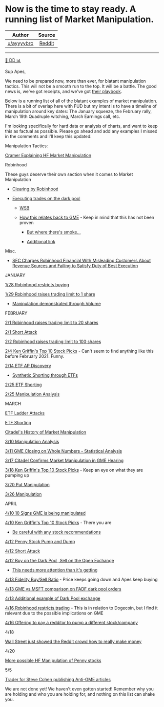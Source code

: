 Now is the time to stay ready. A running list of Market Manipulation.
=====================================================================

| Author       | Source       | 
| :-------------: |:-------------:|
|  [u/ayyyybro](https://www.reddit.com/user/ayyyybro/) | [Reddit](https://www.reddit.com/r/GME/comments/mqyp5w/now_is_the_time_to_stay_ready_a_running_list_of/) | 

---

[🔬 DD 📊](https://www.reddit.com/r/GME/search?q=flair_name%3A%22%F0%9F%94%AC%20DD%20%F0%9F%93%8A%22&restrict_sr=1)

Sup Apes,

We need to be prepared now, more than ever, for blatant manipulation tactics. This will not be a smooth run to the top. It will be a battle. The good news is, we've got receipts, and we've got [their playbook](https://www.reddit.com/r/Superstonk/comments/mnjqpw/dont_forget_what_they_did_a_running_list_of_fud/).

Below is a running list of all of the blatant examples of market manipulation. There is a bit of overlap here with FUD but my intent is to have a timeline of manipulation around key dates: The January squeeze, the February rally, March 19th Quadruple witching, March Earnings call, etc.

I'm looking specifically for hard data or analysis of charts, and want to keep this as factual as possible. Please go ahead and add any examples I missed in the comments and I'll keep this updated.

Manipulation Tactics:

[Cramer Explaining HF Market Manipulation](https://www.youtube.com/watch?v=W90V_DyPJTs)

Robinhood

These guys deserve their own section when it comes to Market Manipulation

-   [Clearing by Robinhood](https://robinhood.com/us/en/support/articles/whats-clearing-by-robinhood/)

-   [Executing trades on the dark pool](https://www.cnbc.com/2019/04/18/a-controversial-part-of-robinhoods-business-tripled-in-sales-thanks-to-high-frequency-trading-firms.html)

    -   [WSB](https://www.reddit.com/r/wallstreetbets/comments/eaqdpz/til_robinhood_is_literally_a_dark_pool_and_steals/)

    -   [How this relates back to GME](https://www.reddit.com/r/GME/comments/m74e3g/this_is_huge_robinhood_never_owned_your_gme/) - Keep in mind that this has not been proven

        -   [But where there's smoke...](https://www.thinkadvisor.com/2021/01/22/robinhood-sued-over-issues-tied-to-dark-pool-of-payments/)

        -   [Additional link](https://pdfserver.amlaw.com/legalradar/37940356_complaint.pdf)

Misc.

-   [SEC Charges Robinhood Financial With Misleading Customers About Revenue Sources and Failing to Satisfy Duty of Best Execution](https://www.sec.gov/news/press-release/2020-321)

JANUARY

[1/28 Robinhood restricts buying](https://www.reddit.com/r/wallstreetbets/comments/l6w4uo/robinhood_will_not_let_new_options_or_shares_be/)

[1/29 Robinhood raises trading limit to 1 share](https://www.slashgear.com/robinhood-reveals-strict-new-volatile-stock-rules-limits-on-gme-amc-fractional-shares-29657318/)

-   [Manipulation demonstrated through Volume](https://www.reddit.com/r/wallstreetbets/comments/l81luf/hey_sec_heres_your_market_manipulation_rh_working/)

FEBRUARY

[2/1 Robinhood raises trading limit to 20 shares](https://www.cnbc.com/2021/02/01/robinhood-raises-trading-limit-on-gamestop-shares-to-4-from-1.html)

[2/1 Short Attack](https://www.reddit.com/r/wallstreetbets/comments/lals8v/todays_price_drop_was_100_artificial/)

[2/2 Robinhood raises trading limit to 100 shares](https://www.cnbc.com/2021/02/02/robinhood-raises-trading-limits-on-restricted-stocks-customers-can-buy-100-gamestop-shares-now.html)

[2/4 Ken Griffin's Top 10 Stock Picks](https://www.insidermonkey.com/blog/billionaire-ken-griffins-top-10-stock-holdings-918165/) - Can't seem to find anything like this before February 2021. Funny.

[2/14 ETF AP Discovery](https://www.reddit.com/r/GME/comments/ljwo3v/serious_researchers_needed_now_i_think_i_know/)

-   [Synthetic Shorting through ETFs](https://www.barrons.com/articles/synthetic-shorting-with-etfs-1488206009)

[2/25 ETF Shorting](https://www.reddit.com/r/GME/comments/ls830a/found_the_reason_for_the_dip_they_are_shorting/)

[2/25 Manipulation Analysis](https://www.reddit.com/r/GME/comments/lsve5j/really_long_dd_and_analysis_what_happened/)

MARCH

[ETF Ladder Attacks](https://www.reddit.com/r/GME/comments/m7zefc/etf_ladder_attacks_this_is_the_most_action_theyve/)

[ETF Shorting](https://www.reddit.com/r/GME/comments/m2n88e/march_10_market_manipulation_at_its_best_not_only/)

[Citadel's History of Market Manipulation](https://www.reddit.com/r/GME/comments/mcn6gc/this_isnt_the_first_time_citadel_has_been_caught/)

[3/10 Manipulation Analysis](https://www.reddit.com/r/GME/comments/m3nnvk/how_i_think_institutions_dumped_gme_on_wednesday/)

[3/11 GME Closing on Whole Numbers - Statistical Analysis](https://www.reddit.com/r/wallstreetbets/comments/m34tcc/gme_frequently_closing_in_whole_number_evidence/)

[3/17 Citadel Confirms Market Manipulation in GME Hearing](https://www.reddit.com/r/GME/comments/m7gf04/citadel_market_manipulation_confirmed_in_317_gme/)

[3/18 Ken Griffin's Top 10 Stock Picks](https://www.insidermonkey.com/blog/billionaire-ken-griffins-top-10-stock-picks-923670/) - Keep an eye on what they are pumping up

[3/20 Put Manipulation](https://www.reddit.com/r/GME/comments/m93tz2/see_the_bigger_picture_they_bought_some_puts/)

[3/26 Manipulation](https://www.reddit.com/r/GME/comments/mdw95i/todays_market_manipulation_is_brought_to_you_by/)

APRIL

[4/10 10 Signs GME is being manipulated](https://www.reddit.com/r/Superstonk/comments/molb5e/10_signs_gme_is_being_manipulated/)

[4/10 Ken Griffin's Top 10 Stock Picks](https://www.insidermonkey.com/blog/10-best-tech-stocks-to-buy-according-to-billionaire-ken-griffin-930846/) - There you are

-   [Be careful with any stock recommendations](https://www.reddit.com/r/Superstonk/comments/mqd5wi/be_careful_with_any_stock_recommendations_going/)

[4/12 Penny Stock Pump and Dump](https://www.reddit.com/r/Superstonk/comments/mpeouv/hedgies_are_pumping_dumping_penny_stocks_to_raise/)

[4/12 Short Attack](https://www.reddit.com/r/Superstonk/comments/mpehd8/this_really_does_look_like_normal_market_behavior/)

[4/12 Buy on the Dark Pool, Sell on the Open Exchange](https://www.reddit.com/r/Superstonk/comments/mpebkz/sells_through_the_major_exchanges_buys_through/)

-   [This needs more attention than it's getting](https://www.reddit.com/r/Superstonk/comments/mpx8k2/this_needs_more_attention_than_its_getting/)

[4/13 Fidelity Buy/Sell Ratio](https://www.reddit.com/r/Superstonk/comments/mpw0ru/fidelity_orders_updated_412_still_looking_like_a/) - Price keeps going down and Apes keep buying

[4/13 GME vs MSFT comparison on FADF dark pool orders](https://www.reddit.com/r/Superstonk/comments/mq5598/a_lot_of_requests_to_post_a_comparison_of_level_2/)

[4/13 Additional example of Dark Pool exchange](https://www.reddit.com/r/GME/comments/mq4mtb/imagine_being_a_retail_investor_specifically_one/)

[4/16 Robinhood restricts trading](https://www.reddit.com/r/Superstonk/comments/mry8fc/if_you_have_gme_on_robinhood_you_probably_wont_be/) - This is in relation to Dogecoin, but I find it relevant due to the possible implications on GME

[4/16 Offering to pay a redditor to pump a different stock/company](https://www.reddit.com/r/Superstonk/comments/msdr64/yall_wanted_proof_here_is_the_first_60_seconds_of/)

4/18

[Wall Street just showed the Reddit crowd how to really make money](https://edition.cnn.com/2021/04/18/investing/stocks-week-ahead/index.html)

4/20

[More possible HF Manipulation of Penny stocks](https://www.reddit.com/r/Superstonk/comments/munkug/the_market_collapse_has_already_begun_and_has/)

5/5

[Trader for Steve Cohen publishing Anti-GME articles](https://www.reddit.com/r/Superstonk/comments/n5fuke/ha/)

We are not done yet! We haven't even gotten started! Remember why you are holding and who you are holding for, and nothing on this list can shake you.
